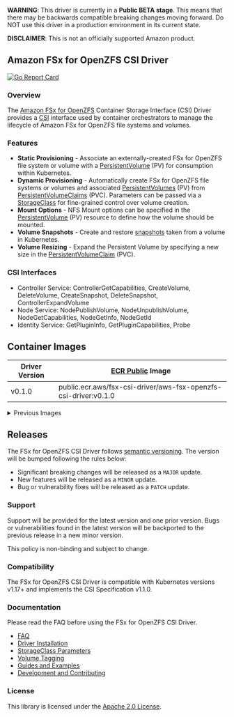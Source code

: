 **WARNING**: This driver is currently in a **Public BETA stage**. This means that there may be backwards compatible breaking changes moving forward. Do NOT use this driver in a production environment in its current state.

**DISCLAIMER**: This is not an officially supported Amazon product.

## Amazon FSx for OpenZFS CSI Driver
[![Go Report Card](https://goreportcard.com/badge/github.com/kubernetes-sigs/aws-fsx-openzfs-csi-driver)](https://goreportcard.com/report/github.com/kubernetes-sigs/aws-fsx-openzfs-csi-driver)

### Overview
The [Amazon FSx for OpenZFS](https://aws.amazon.com/fsx/openzfs/) Container Storage Interface (CSI) Driver provides a [CSI](https://github.com/container-storage-interface/spec/blob/master/spec.md) interface used by container orchestrators to manage the lifecycle of Amazon FSx for OpenZFS file systems and volumes.

### Features
* **Static Provisioning** - Associate an externally-created FSx for OpenZFS file system or volume with a [PersistentVolume](https://kubernetes.io/docs/concepts/storage/persistent-volumes/) (PV) for consumption within Kubernetes.
* **Dynamic Provisioning** - Automatically create FSx for OpenZFS file systems or volumes and associated [PersistentVolumes](https://kubernetes.io/docs/concepts/storage/persistent-volumes/) (PV) from [PersistentVolumeClaims](https://kubernetes.io/docs/concepts/storage/persistent-volumes/#dynamic) (PVC). Parameters can be passed via a [StorageClass](https://kubernetes.io/docs/concepts/storage/storage-classes/#the-storageclass-resource) for fine-grained control over volume creation.
* **Mount Options** - NFS Mount options can be specified in the [PersistentVolume](https://kubernetes.io/docs/concepts/storage/persistent-volumes/) (PV) resource to define how the volume should be mounted.
* **Volume Snapshots** - Create and restore [snapshots](https://kubernetes.io/docs/concepts/storage/volume-snapshots/) taken from a volume in Kubernetes.
* **Volume Resizing** - Expand the Persistent Volume by specifying a new size in the [PersistentVolumeClaim](https://kubernetes.io/docs/concepts/storage/persistent-volumes/#expanding-persistent-volumes-claims) (PVC).

### CSI Interfaces
* Controller Service: ControllerGetCapabilities, CreateVolume, DeleteVolume, CreateSnapshot, DeleteSnapshot, ControllerExpandVolume
* Node Service: NodePublishVolume, NodeUnpublishVolume, NodeGetCapabilities, NodeGetInfo, NodeGetId
* Identity Service: GetPluginInfo, GetPluginCapabilities, Probe

## Container Images

| Driver Version | [ECR Public](https://gallery.ecr.aws/fsx-csi-driver/aws-fsx-openzfs-csi-driver) Image |
|----------------|---------------------------------------------------------------------------------------|
| v0.1.0         | public.ecr.aws/fsx-csi-driver/aws-fsx-openzfs-csi-driver:v0.1.0                       |   

<details>
<summary>Previous Images</summary>

| Driver Version | [ECR Public](https://gallery.ecr.aws/fsx-csi-driver/aws-fsx-openzfs-csi-driver) Image |
|----------------|---------------------------------------------------------------------------------------|
</details>

## Releases

The FSx for OpenZFS CSI Driver follows [semantic versioning](https://semver.org/). The version will be bumped following the rules below:

* Significant breaking changes will be released as a `MAJOR` update.
* New features will be released as a `MINOR` update.
* Bug or vulnerability fixes will be released as a `PATCH` update.

### Support

Support will be provided for the latest version and one prior version. Bugs or vulnerabilities found in the latest version will be backported to the previous release in a new minor version.

This policy is non-binding and subject to change.

### Compatibility

The FSx for OpenZFS CSI Driver is compatible with Kubernetes versions v1.17+ and implements the CSI Specification v1.1.0.

### Documentation
Please read the FAQ before using the FSx for OpenZFS CSI Driver.
* [FAQ](docs/FAQ.md)
* [Driver Installation](docs/install.md)
* [StorageClass Parameters](docs/parameters.md)
* [Volume Tagging](docs/tagging.md)
* [Guides and Examples](/examples/kubernetes)
* [Development and Contributing](CONTRIBUTING.md)

### License
This library is licensed under the [Apache 2.0 License](LICENSE).
